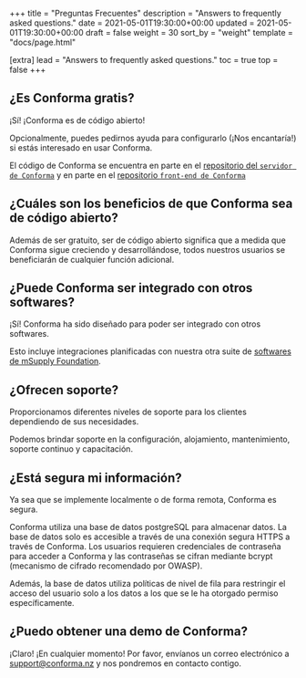 +++
title = "Preguntas Frecuentes"
description = "Answers to frequently asked questions."
date = 2021-05-01T19:30:00+00:00
updated = 2021-05-01T19:30:00+00:00
draft = false
weight = 30
sort_by = "weight"
template = "docs/page.html"

[extra]
lead = "Answers to frequently asked questions."
toc = true
top = false
+++

## ¿Es Conforma gratis?

¡Sí! ¡Conforma es de código abierto!

Opcionalmente, puedes pedirnos ayuda para configurarlo (¡Nos encantaría!) si estás interesado en usar Conforma.

El código de Conforma se encuentra en parte en el [repositorio del `servidor de Conforma`](https://github.com/openmsupply/application-manager-server) y en parte en el [repositorio `front-end de Conforma`](https://github.com/openmsupply/application-manager-web-app)

## ¿Cuáles son los beneficios de que Conforma sea de código abierto?

Además de ser gratuito, ser de código abierto significa que a medida que Conforma sigue creciendo y desarrollándose, todos nuestros usuarios se beneficiarán de cualquier función adicional.

## ¿Puede Conforma ser integrado con otros softwares?

¡Sí! Conforma ha sido diseñado para poder ser integrado con otros softwares.  

Esto incluye integraciones planificadas con nuestra otra suite de [softwares de mSupply Foundation](https://docs.msupply.foundation/). 

## ¿Ofrecen soporte?

Proporcionamos diferentes niveles de soporte para los clientes dependiendo de sus necesidades. 

Podemos brindar soporte en la configuración, alojamiento, mantenimiento, soporte continuo y capacitación. 

## ¿Está segura mi información?

Ya sea que se implemente localmente o de forma remota, Conforma es segura.

Conforma utiliza una base de datos postgreSQL para almacenar datos. La base de datos solo es accesible a través de una conexión segura HTTPS a través de Conforma. Los usuarios requieren credenciales de contraseña para acceder a Conforma y las contraseñas se cifran mediante bcrypt (mecanismo de cifrado recomendado por OWASP).

Además, la base de datos utiliza políticas de nivel de fila para restringir el acceso del usuario solo a los datos a los que se le ha otorgado permiso específicamente.


## ¿Puedo obtener una demo de Conforma?

¡Claro! ¡En cualquier momento! Por favor, envíanos un correo electrónico a support@conforma.nz y nos pondremos en contacto contigo. 

